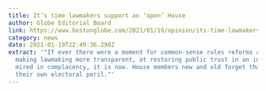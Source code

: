 ```yaml
---
title: It’s time lawmakers support an ‘open’ House
author: Globe Editorial Board
link: https://www.bostonglobe.com/2021/01/19/opinion/its-time-lawmakers-support-an-open-house/
category: news
date: 2021-01-19T22:49:36.290Z
extract: '"If ever there were a moment for common-sense rules reforms aimed at
  making lawmaking more transparent, at restoring public trust in an institution
  mired in complacency, it is now. House members new and old forget that at
  their own electoral peril."'
---
```


